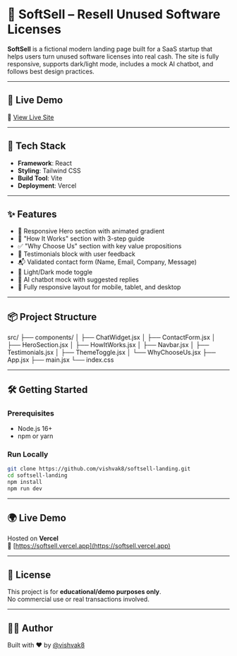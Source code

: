 # 🚀 SoftSell – Resell Unused Software Licenses

**SoftSell** is a fictional modern landing page built for a SaaS startup that helps users turn unused software licenses into real cash. The site is fully responsive, supports dark/light mode, includes a mock AI chatbot, and follows best design practices.

---

## 📸 Live Demo

🔗 [View Live Site](https://softsell.vercel.app)

---

## 🧰 Tech Stack

- **Framework**: React
- **Styling**: Tailwind CSS
- **Build Tool**: Vite
- **Deployment**: Vercel

---

## ✨ Features

- 🎨 Responsive Hero section with animated gradient
- 🧩 "How It Works" section with 3-step guide
- ✅ "Why Choose Us" section with key value propositions
- 💬 Testimonials block with user feedback
- 📬 Validated contact form (Name, Email, Company, Message)
- 🌙 Light/Dark mode toggle
- 🤖 AI chatbot mock with suggested replies
- 📱 Fully responsive layout for mobile, tablet, and desktop

---

## 📦 Project Structure

src/
├── components/
│   ├── ChatWidget.jsx
│   ├── ContactForm.jsx
│   ├── HeroSection.jsx
│   ├── HowItWorks.jsx
│   ├── Navbar.jsx
│   ├── Testimonials.jsx
│   ├── ThemeToggle.jsx
│   └── WhyChooseUs.jsx
├── App.jsx
├── main.jsx
└── index.css

---

## 🛠️ Getting Started

### Prerequisites

- Node.js 16+
- npm or yarn

### Run Locally

```bash
git clone https://github.com/vishvak8/softsell-landing.git
cd softsell-landing
npm install
npm run dev
```

---

## 🌍 Live Demo

Hosted on **Vercel**  
🔗 [https://softsell.vercel.app](https://softsell.vercel.app)

---

## 📄 License

This project is for **educational/demo purposes only**.  
No commercial use or real transactions involved.

---

## 👨‍💻 Author

Built with ❤️ by [@vishvak8](https://github.com/vishvak8)

